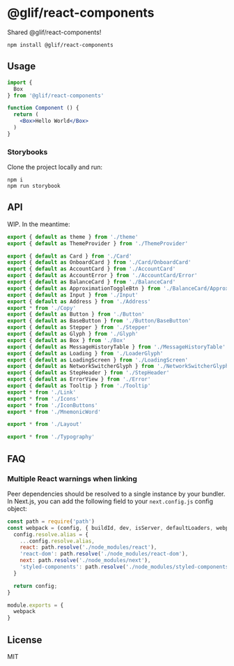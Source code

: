 # @glif/react-components

Shared @glif/react-components!

```
npm install @glif/react-components
```

## Usage

``` jsx
import {
  Box
} from '@glif/react-components'

function Component () {
  return (
    <Box>Hello World</Box>
  )
}
```

### Storybooks

Clone the project locally and run:

```
npm i
npm run storybook
```

## API

WIP.  In the meantime:

```js
export { default as theme } from './theme'
export { default as ThemeProvider } from './ThemeProvider'

export { default as Card } from './Card'
export { default as OnboardCard } from './Card/OnboardCard'
export { default as AccountCard } from './AccountCard'
export { default as AccountError } from './AccountCard/Error'
export { default as BalanceCard } from './BalanceCard'
export { default as ApproximationToggleBtn } from './BalanceCard/ApproximationToggleBtn'
export { default as Input } from './Input'
export { default as Address } from './Address'
export * from './Copy'
export { default as Button } from './Button'
export { default as BaseButton } from './Button/BaseButton'
export { default as Stepper } from './Stepper'
export { default as Glyph } from './Glyph'
export { default as Box } from './Box'
export { default as MessageHistoryTable } from './MessageHistoryTable'
export { default as Loading } from './LoaderGlyph'
export { default as LoadingScreen } from './LoadingScreen'
export { default as NetworkSwitcherGlyph } from './NetworkSwitcherGlyph'
export { default as StepHeader } from './StepHeader'
export { default as ErrorView } from './Error'
export { default as Tooltip } from './Tooltip'
export * from './Link'
export * from './Icons'
export * from './IconButtons'
export * from './MnemonicWord'

export * from './Layout'

export * from './Typography'
```

## FAQ

### Multiple React warnings when linking

Peer dependencies should be resolved to a single instance by your bundler.  In Next.js, you can add the following field to your `next.config.js` config object:

```js
const path = require('path')
const webpack = (config, { buildId, dev, isServer, defaultLoaders, webpack }) => {
  config.resolve.alias = {
    ...config.resolve.alias,
    react: path.resolve('./node_modules/react'),
    'react-dom': path.resolve('./node_modules/react-dom'),
    next: path.resolve('./node_modules/next'),
    'styled-components': path.resolve('./node_modules/styled-components')
  }

  return config;
}

module.exports = {
  webpack
}
```

## License

MIT
